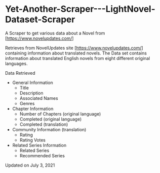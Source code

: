 # Yet-Another-Scraper---LightNovel-Dataset-Scraper
A Scraper to get various data about a Novel from [https://www.novelupdates.com/]

Retrieves from NovelUpdates site [https://www.novelupdates.com/] containing information about translated novels. The Data set contains information about translated English novels from eight different original languages.

Data Retrieved
* General Information
  * Title
  * Description
  * Associated Names
  * Genres
* Chapter Information
  * Number of Chapters (original language)
  * Completed (original language)
  * Completed (translation)
* Community Information (translation)
  * Rating
  * Rating Votes
* Related Series Information
  * Related Series
  * Recommended Series

Updated on July 3, 2021
